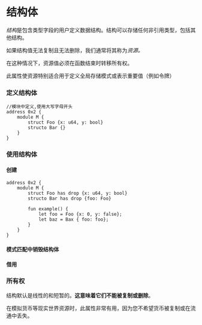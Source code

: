 # 结构体

*结构*是包含类型字段的用户定义数据结构。结构可以存储任何非引用类型，包括其他结构。



如果结构值无法复制且无法删除，我们通常将其称为*资源。*

在这种情况下，资源值必须在函数结束时转移所有权。

此属性使资源特别适合用于定义全局存储模式或表示重要值（例如令牌）



### 定义结构体

```move
//模块中定义,使用大写字母开头
address 0x2 {
	module M {
		struct Foo {x: u64, y: bool}
		structo Bar {}
	}
}
```



### 使用结构体

#### 创建

```move
address 0x2 {
	module M {
		struct Foo has drop {x: u64, y: bool}
		structo Bar has drop {foo: Foo}
	
		fun example() {
			let foo = Foo {x: 0, y: false};
			let baz = Bax { foo: foo};
		}
	}
}
```

#### 模式匹配中销毁结构体



#### 借用



### 所有权

结构默认是线性的和短暂的。**这意味着它们不能被复制或删除**。

在模拟货币等现实世界资源时，此属性非常有用，因为您不希望货币被复制或在流通中丢失。